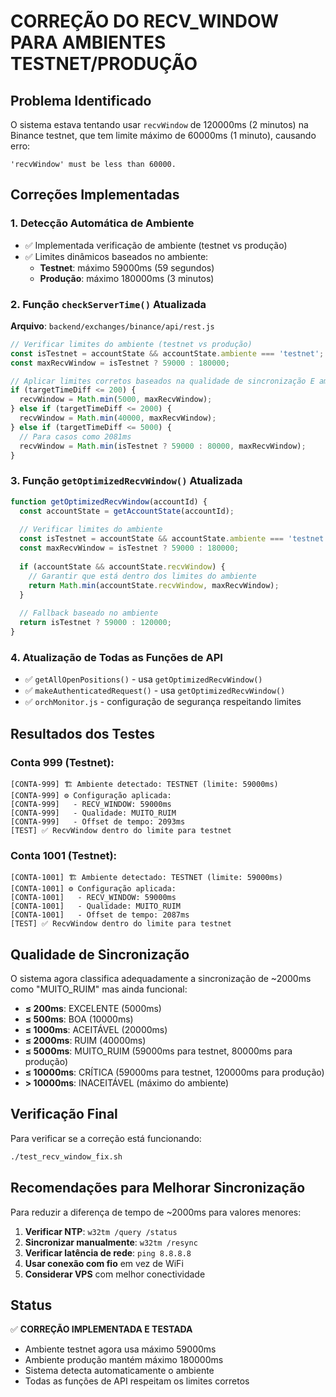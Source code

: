 # CORREÇÃO DO RECV_WINDOW PARA AMBIENTES TESTNET/PRODUÇÃO

## Problema Identificado
O sistema estava tentando usar `recvWindow` de 120000ms (2 minutos) na Binance testnet, que tem limite máximo de 60000ms (1 minuto), causando erro:
```
'recvWindow' must be less than 60000.
```

## Correções Implementadas

### 1. Detecção Automática de Ambiente
- ✅ Implementada verificação de ambiente (testnet vs produção)
- ✅ Limites dinâmicos baseados no ambiente:
  - **Testnet**: máximo 59000ms (59 segundos)
  - **Produção**: máximo 180000ms (3 minutos)

### 2. Função `checkServerTime()` Atualizada
**Arquivo**: `backend/exchanges/binance/api/rest.js`

```javascript
// Verificar limites do ambiente (testnet vs produção)
const isTestnet = accountState && accountState.ambiente === 'testnet';
const maxRecvWindow = isTestnet ? 59000 : 180000;

// Aplicar limites corretos baseados na qualidade de sincronização E ambiente
if (targetTimeDiff <= 200) {
  recvWindow = Math.min(5000, maxRecvWindow);
} else if (targetTimeDiff <= 2000) {
  recvWindow = Math.min(40000, maxRecvWindow);
} else if (targetTimeDiff <= 5000) {
  // Para casos como 2081ms
  recvWindow = Math.min(isTestnet ? 59000 : 80000, maxRecvWindow);
}
```

### 3. Função `getOptimizedRecvWindow()` Atualizada
```javascript
function getOptimizedRecvWindow(accountId) {
  const accountState = getAccountState(accountId);
  
  // Verificar limites do ambiente
  const isTestnet = accountState && accountState.ambiente === 'testnet';
  const maxRecvWindow = isTestnet ? 59000 : 180000;
  
  if (accountState && accountState.recvWindow) {
    // Garantir que está dentro dos limites do ambiente
    return Math.min(accountState.recvWindow, maxRecvWindow);
  }
  
  // Fallback baseado no ambiente
  return isTestnet ? 59000 : 120000;
}
```

### 4. Atualização de Todas as Funções de API
- ✅ `getAllOpenPositions()` - usa `getOptimizedRecvWindow()`
- ✅ `makeAuthenticatedRequest()` - usa `getOptimizedRecvWindow()`
- ✅ `orchMonitor.js` - configuração de segurança respeitando limites

## Resultados dos Testes

### Conta 999 (Testnet):
```
[CONTA-999] 🏗️ Ambiente detectado: TESTNET (limite: 59000ms)
[CONTA-999] ⚙️ Configuração aplicada:
[CONTA-999]   - RECV_WINDOW: 59000ms
[CONTA-999]   - Qualidade: MUITO_RUIM
[CONTA-999]   - Offset de tempo: 2093ms
[TEST] ✅ RecvWindow dentro do limite para testnet
```

### Conta 1001 (Testnet):
```
[CONTA-1001] 🏗️ Ambiente detectado: TESTNET (limite: 59000ms)
[CONTA-1001] ⚙️ Configuração aplicada:
[CONTA-1001]   - RECV_WINDOW: 59000ms
[CONTA-1001]   - Qualidade: MUITO_RUIM
[CONTA-1001]   - Offset de tempo: 2087ms
[TEST] ✅ RecvWindow dentro do limite para testnet
```

## Qualidade de Sincronização

O sistema agora classifica adequadamente a sincronização de ~2000ms como "MUITO_RUIM" mas ainda funcional:

- **≤ 200ms**: EXCELENTE (5000ms)
- **≤ 500ms**: BOA (10000ms)
- **≤ 1000ms**: ACEITÁVEL (20000ms)
- **≤ 2000ms**: RUIM (40000ms)
- **≤ 5000ms**: MUITO_RUIM (59000ms para testnet, 80000ms para produção)
- **≤ 10000ms**: CRÍTICA (59000ms para testnet, 120000ms para produção)
- **> 10000ms**: INACEITÁVEL (máximo do ambiente)

## Verificação Final

Para verificar se a correção está funcionando:
```bash
./test_recv_window_fix.sh
```

## Recomendações para Melhorar Sincronização

Para reduzir a diferença de tempo de ~2000ms para valores menores:

1. **Verificar NTP**: `w32tm /query /status`
2. **Sincronizar manualmente**: `w32tm /resync`
3. **Verificar latência de rede**: `ping 8.8.8.8`
4. **Usar conexão com fio** em vez de WiFi
5. **Considerar VPS** com melhor conectividade

## Status
✅ **CORREÇÃO IMPLEMENTADA E TESTADA**
- Ambiente testnet agora usa máximo 59000ms
- Ambiente produção mantém máximo 180000ms
- Sistema detecta automaticamente o ambiente
- Todas as funções de API respeitam os limites corretos
